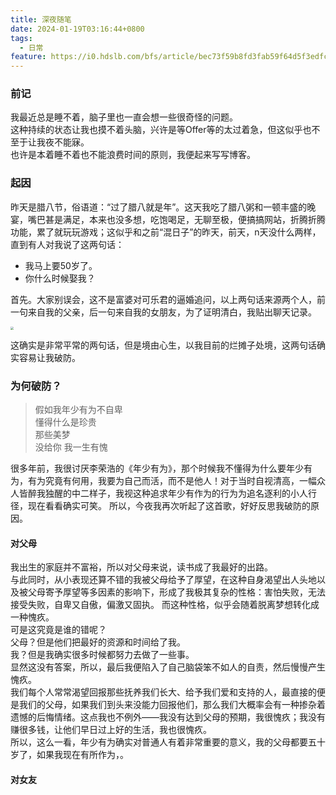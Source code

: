 ```yaml
---
title: 深夜随笔
date: 2024-01-19T03:16:44+0800
tags:
  - 日常
feature: https://i0.hdslb.com/bfs/article/bec73f59b8fd3fab59f64d5f3edfcbf1514080334.jpg
---
```

### 前记

我最近总是睡不着，脑子里也一直会想一些很奇怪的问题。</br>
这种持续的状态让我也摸不着头脑，兴许是等Offer等的太过着急，但这似乎也不至于让我夜不能寐。</br>
也许是本着睡不着也不能浪费时间的原则，我便起来写写博客。
### 起因
昨天是腊八节，俗语道：“过了腊八就是年”。这天我吃了腊八粥和一顿丰盛的晚宴，嘴巴甚是满足，本来也没多想，吃饱喝足，无聊至极，便搞搞网站，折腾折腾功能，累了就玩玩游戏；这似乎和之前“混日子”的昨天，前天，n天没什么两样，直到有人对我说了这两句话：
- 我马上要50岁了。
- 你什么时候娶我？

首先。大家别误会，这不是富婆对可乐君的逼婚追问，以上两句话来源两个人，前一句来自我的父亲，后一句来自我的女朋友，为了证明清白，我贴出聊天记录。

<img src="https://i0.hdslb.com/bfs/article/e5b35318f4d444e7163081ad5ef2bee0514080334.jpg" style="zoom: 33%;" />

这确实是非常平常的两句话，但是境由心生，以我目前的烂摊子处境，这两句话确实容易让我破防。

### 为何破防？
> 假如我年少有为不自卑</br>
> 懂得什么是珍贵</br>
> 那些美梦</br>
> 没给你 我一生有愧</br>

很多年前，我很讨厌李荣浩的《年少有为》，那个时候我不懂得为什么要年少有为，有为究竟有何用，我要为自己而活，而不是他人！对于当时自视清高，一幅众人皆醉我独醒的中二样子，我视这种追求年少有作为的行为为追名逐利的小人行径，现在看看确实可笑。
所以，今夜我再次听起了这首歌，好好反思我破防的原因。
#### 对父母
我出生的家庭并不富裕，所以对父母来说，读书成了我最好的出路。</br>
与此同时，从小表现还算不错的我被父母给予了厚望，在这种自身渴望出人头地以及被父母寄予厚望等多因素的影响下，形成了我极其复杂的性格：害怕失败，无法接受失败，自卑又自傲，偏激又固执。
而这种性格，似乎会随着脱离梦想转化成一种愧疚。</br>
可是这究竟是谁的错呢？</br>
父母？但是他们把最好的资源和时间给了我。</br>
我？但是我确实很多时候都努力去做了一些事。</br>
显然这没有答案，所以，最后我便陷入了自己脑袋笨不如人的自责，然后慢慢产生愧疚。</br>
我们每个人常常渴望回报那些抚养我们长大、给予我们爱和支持的人，最直接的便是我们的父母，如果我们到头来没能力回报他们，那么我们大概率会有一种掺杂着遗憾的后悔情绪。这点我也不例外——我没有达到父母的预期，我很愧疚；我没有赚很多钱，让他们早日过上好的生活，我也很愧疚。</br>
所以，这么一看，年少有为确实对普通人有着非常重要的意义，我的父母都要五十岁了，如果我现在有所作为，。

#### 对女友
